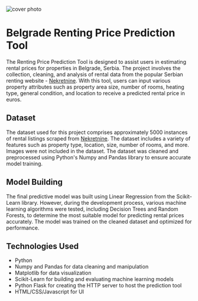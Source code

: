 ![cover photo](https://ibb.co/KsCMfmK)

# Belgrade Renting Price Prediction Tool

The Renting Price Prediction Tool is designed to assist users in estimating rental prices for properties in Belgrade, Serbia. The project involves the collection, cleaning, and analysis of rental data from the popular Serbian renting website - [Nekretnine](www.nekretnine.rs). With this tool, users can input various property attributes such as property area size, number of rooms, heating type, general condition, and location to receive a predicted rental price in euros.

## Dataset

The dataset used for this project comprises approximately 5000 instances of rental listings scraped from [Nekretnine](www.nekretnine.rs). The dataset includes a variety of features such as property type, location, size, number of rooms, and more. Images were not included in the dataset. The dataset was cleaned and preprocessed using Python's Numpy and Pandas library to ensure accurate model training.

## Model Building

The final predictive model was built using Linear Regression from the Scikit-Learn library. However, during the development process, various machine learning algorithms were tested, including Decision Trees and Random Forests, to determine the most suitable model for predicting rental prices accurately. The model was trained on the cleaned dataset and optimized for performance.

## Technologies Used

- Python
- Numpy and Pandas for data cleaning and manipulation
- Matplotlib for data visualization
- Scikit-Learn for building and evaluating machine learning models
- Python Flask for creating the HTTP server to host the prediction tool
- HTML/CSS/Javascript for UI
